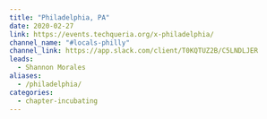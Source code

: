 ```yaml
---
title: "Philadelphia, PA"
date: 2020-02-27
link: https://events.techqueria.org/x-philadelphia/
channel_name: "#locals-philly"
channel_link: https://app.slack.com/client/T0KQTUZ2B/C5LNDLJER
leads:
  - Shannon Morales
aliases:
  - /philadelphia/
categories:
  - chapter-incubating
---
```

